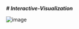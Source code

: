 ***# Interactive-Visualization***

![image](https://github.com/Shirlsak/Interactive-Visualization/assets/124059202/f5d557fc-4d0a-43a1-84e5-1e96057d6c00)
